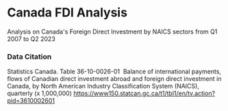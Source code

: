 # Canada FDI Analysis
Analysis on Canada's Foreign Direct Investment by NAICS sectors from Q1 2007 to Q2 2023

### Data Citation
Statistics Canada. Table 36-10-0026-01  Balance of international payments, flows of Canadian direct investment abroad and foreign direct investment in Canada, by North American Industry Classification System (NAICS), quarterly (x 1,000,000)
https://www150.statcan.gc.ca/t1/tbl1/en/tv.action?pid=3610002601

